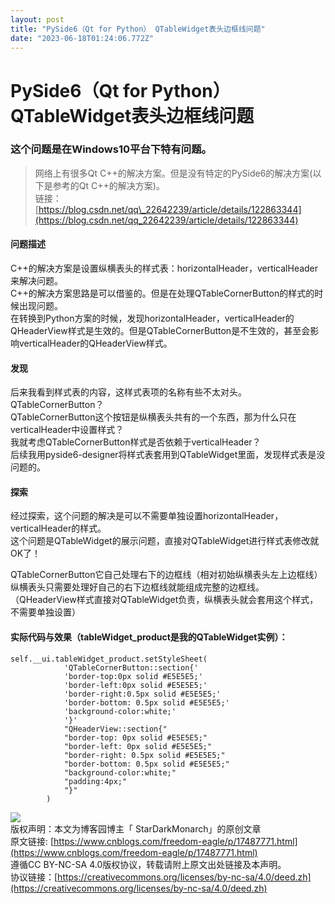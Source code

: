 ```yaml
---
layout: post
title: "PySide6（Qt for Python） QTableWidget表头边框线问题"
date: "2023-06-18T01:24:06.772Z"
---
```

PySide6（Qt for Python） QTableWidget表头边框线问题
==========================================

### 这个问题是在Windows10平台下特有问题。

> 网络上有很多Qt C++的解决方案。但是没有特定的PySide6的解决方案(以下是参考的Qt C++的解决方案)。  
> 链接：[https://blog.csdn.net/qq\_22642239/article/details/122863344](https://blog.csdn.net/qq_22642239/article/details/122863344)

#### 问题描述

C++的解决方案是设置纵横表头的样式表：horizontalHeader，verticalHeader来解决问题。  
C++的解决方案思路是可以借鉴的。但是在处理QTableCornerButton的样式的时候出现问题。  
在转换到Python方案的时候，发现horizontalHeader，verticalHeader的QHeaderView样式是生效的。但是QTableCornerButton是不生效的，甚至会影响verticalHeader的QHeaderView样式。

#### 发现

后来我看到样式表的内容，这样式表项的名称有些不太对头。QTableCornerButton？  
QTableCornerButton这个按钮是纵横表头共有的一个东西，那为什么只在verticalHeader中设置样式？  
我就考虑QTableCornerButton样式是否依赖于verticalHeader？  
后续我用pyside6-designer将样式表套用到QTableWidget里面，发现样式表是没问题的。

#### 探索

经过探索，这个问题的解决是可以不需要单独设置horizontalHeader，verticalHeader的样式。  
这个问题是QTableWidget的展示问题，直接对QTableWidget进行样式表修改就OK了！

QTableCornerButton它自己处理右下的边框线（相对初始纵横表头左上边框线）  
纵横表头只需要处理好自己的右下边框线就能组成完整的边框线。（QHeaderView样式直接对QTableWidget负责，纵横表头就会套用这个样式，不需要单独设置）

#### 实际代码与效果（tableWidget\_product是我的QTableWidget实例）：

    self.__ui.tableWidget_product.setStyleSheet(
                'QTableCornerButton::section{'
                'border-top:0px solid #E5E5E5;'
                'border-left:0px solid #E5E5E5;'
                'border-right:0.5px solid #E5E5E5;'
                'border-bottom: 0.5px solid #E5E5E5;'
                'background-color:white;'
                '}'
                "QHeaderView::section{"
                "border-top: 0px solid #E5E5E5;"
                "border-left: 0px solid #E5E5E5;"
                "border-right: 0.5px solid #E5E5E5;"
                "border-bottom: 0.5px solid #E5E5E5;"
                "background-color:white;"
                "padding:4px;"
                "}"
            )
    

![](https://img2023.cnblogs.com/blog/1059740/202306/1059740-20230617172849397-111140358.png)  
版权声明：本文为博客园博主「 StarDarkMonarch」的原创文章  
原文链接: [https://www.cnblogs.com/freedom-eagle/p/17487771.html](https://www.cnblogs.com/freedom-eagle/p/17487771.html)  
遵循CC BY-NC-SA 4.0版权协议，转载请附上原文出处链接及本声明。  
协议链接：[https://creativecommons.org/licenses/by-nc-sa/4.0/deed.zh](https://creativecommons.org/licenses/by-nc-sa/4.0/deed.zh)